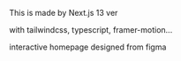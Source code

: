 This is made by Next.js 13 ver

with tailwindcss, typescript, framer-motion...

interactive homepage designed from figma